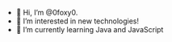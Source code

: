 - 👋 Hi, I’m @0foxy0.
- 👀 I’m interested in new technologies!
- 🌱 I’m currently learning Java and JavaScript
